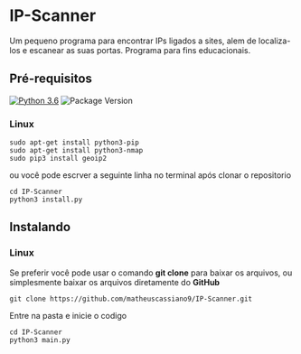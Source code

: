 # IP-Scanner
Um pequeno programa para encontrar IPs ligados a sites, alem de localiza-los e escanear as suas portas. Programa para fins educacionais.

## Pré-requisitos
[![Python 3.6](https://img.shields.io/badge/python-3.6-blue.svg)](https://www.python.org/downloads/release/python-360/)
![Package Version](https://img.shields.io/pypi/v/chatterbot.svg)
### Linux
```
sudo apt-get install python3-pip
sudo apt-get install python3-nmap
sudo pip3 install geoip2
```
ou você pode escrver a seguinte linha no terminal após clonar o repositorio
```
cd IP-Scanner
python3 install.py
```
## Instalando
### Linux
Se preferir você pode usar o comando **git clone** para baixar os arquivos, ou simplesmente baixar os arquivos diretamente do **GitHub**

```
git clone https://github.com/matheuscassiano9/IP-Scanner.git
```

Entre na pasta e inicie o codigo

```
cd IP-Scanner
python3 main.py
```
